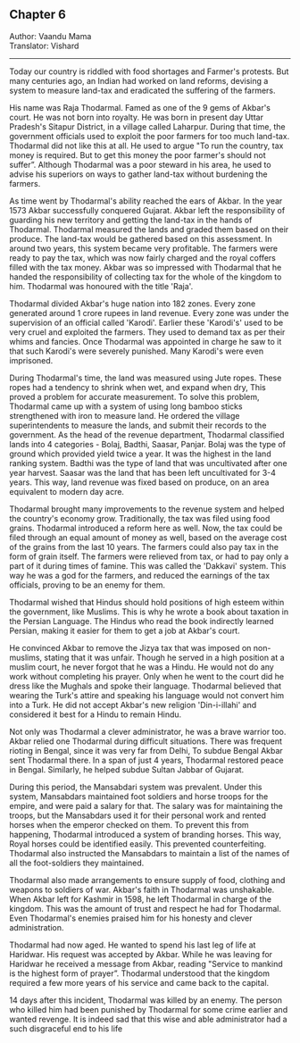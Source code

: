 ## Chapter 6
Author: Vaandu Mama  
Translator: Vishard

---

Today our country is riddled with food shortages and Farmer's protests. But many centuries ago, an Indian had worked on land reforms, devising a system to measure land-tax and eradicated the suffering of the farmers.

 His name was Raja Thodarmal. Famed as one of the 9 gems of Akbar's court. He was not born into royalty. He was born in present day Uttar Pradesh's Sitapur District, in a village called Laharpur. During that time, the government officials used to exploit the poor farmers for too much land-tax. Thodarmal did not like this at all. He used to argue "To run the country, tax money is required. But to get this money the poor farmer's should not suffer”. Although Thodarmal was a poor steward in his area, he used to advise his superiors on ways to gather land-tax without burdening the farmers.

As time went by Thodarmal's ability reached the ears of Akbar. In the year 1573 Akbar successfully conquered Gujarat. Akbar left the responsibility of guarding his new territory and getting the land-tax in the hands of Thodarmal. Thodarmal measured the lands and graded them based on their produce. The land-tax would be gathered based on this assessment. In around two years, this system became very profitable. The farmers were ready to pay the tax, which was now fairly charged and the royal coffers filled with the tax money. Akbar was so impressed with Thodarmal that he handed the responsibility of collecting tax for the whole of the kingdom to him. Thodarmal was honoured with the title 'Raja'.

Thodarmal divided Akbar's huge nation into 182 zones. Every zone generated around 1 crore rupees in land revenue. Every zone was under the supervision of an official called 'Karodi'. Earlier these 'Karodi's' used to be very cruel and exploited the farmers. They used to demand tax as per their whims and fancies. Once Thodarmal was appointed in charge he saw to it that such Karodi's were severely punished. Many Karodi's were even imprisoned.

During Thodarmal's time, the land was measured using Jute ropes. These ropes had a tendency to shrink when wet, and expand when dry, This proved a problem for accurate measurement. To solve this problem, Thodarmal came up with a system of using long bamboo sticks strengthened with iron to measure land. He ordered the village superintendents to measure the lands, and submit their records to the government. 
As the head of the revenue department, Thodarmal classified lands into 4 categories - Bolaj, Badthi, Saasar, Panjar. Bolaj was the type of ground which provided yield twice a year. It was the highest in the land ranking system. Badthi was the type of land that was uncultivated after one year harvest. Saasar was the land that has been left uncultivated for 3-4 years. This way, land revenue was fixed based on produce, on an area equivalent to modern day acre.

Thodarmal brought many improvements to the revenue system and helped the country's economy grow. Traditionally, the tax was filed using food grains. Thodarmal introduced a reform here as well. Now, the tax could be filed through an equal amount of money as well, based on the average cost of the grains from the last 10 years. The farmers could also pay tax in the form of grain itself. The farmers were relieved from tax, or had to pay only a part of it during times of famine. This was called the 'Dakkavi' system. This way he was a god for the farmers, and reduced the earnings of the tax officials, proving to be an enemy for them. 

Thodarmal wished that Hindus should hold positions of high esteem within the government, like Muslims. This is why he wrote a book about taxation in the Persian Language. The Hindus who read the book indirectly learned Persian, making it easier for them to get a job at Akbar's court. 

He convinced Akbar to remove the Jizya tax that was imposed on non-muslims, stating that it was unfair. Though he served in a high position at a muslim court, he never forgot that he was a Hindu. He would not do any work without completing his prayer. Only when he went to the court did he dress like the Mughals and spoke their language. Thodarmal believed that wearing the Turk's attire and speaking his language would not convert him into a Turk. He did not accept Akbar's new religion 'Din-i-illahi' and considered it best for a Hindu to remain Hindu. 

Not only was Thodarmal a clever administrator, he was a brave warrior too. Akbar relied one Thodarmal during difficult situations. 
 There was frequent rioting in Bengal, since it was very far from Delhi, To subdue Bengal Akbar sent Thodarmal there. In a span of just 4 years, Thodarmal restored peace in Bengal. Similarly, he helped subdue Sultan Jabbar of Gujarat. 

During this period, the Mansabdari system was prevalent. Under this system, Mansabdars maintained foot soldiers and horse troops for the empire, and were paid a salary for that. The salary was for maintaining the troops, but the Mansabdars used it for their personal work and rented horses when the emperor checked on them. To prevent this from happening, Thodarmal introduced a system of branding horses. This way, Royal horses could be identified easily. This prevented counterfeiting. Thodarmal also instructed the Mansabdars to maintain a list of the names of all the foot-soldiers they maintained. 

Thodarmal also made arrangements to ensure supply of food, clothing and weapons to soldiers of war. Akbar's faith in Thodarmal was unshakable. When Akbar left for Kashmir in 1598, he left Thodarmal in charge of the kingdom. This was the amount of trust and respect he had for Thodarmal. Even Thodarmal's enemies praised him for his honesty and clever administration.

Thodarmal had now aged. He wanted to spend his last leg of life at Haridwar. His request was accepted by Akbar. While he was leaving for Haridwar he received a message from Akbar, reading "Service to mankind is the highest form of prayer”. Thodarmal understood that the kingdom required a few more years of his service and came back to the capital.

14 days after this incident, Thodarmal was killed by an enemy. The person who killed him had been punished by Thodarmal for some crime earlier and wanted revenge. It is indeed sad that this wise and able administrator had a such disgraceful end to his life

